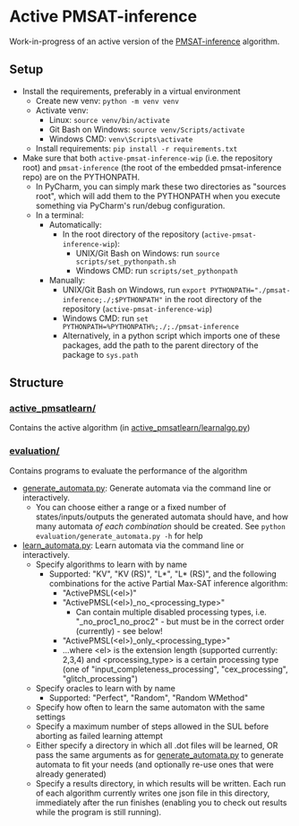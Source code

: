 # Active PMSAT-inference
Work-in-progress of an active version of the [PMSAT-inference](https://gitlab.com/felixwallner/pmsat-inference) algorithm.

## Setup
* Install the requirements, preferably in a virtual environment
  * Create new venv: `python -m venv venv`
  * Activate venv: 
    * Linux: `source venv/bin/activate`
    * Git Bash on Windows: `source venv/Scripts/activate`
    * Windows CMD: `venv\Scripts\activate`
  * Install requirements: `pip install -r requirements.txt`
* Make sure that both `active-pmsat-inference-wip` (i.e. the repository root) and `pmsat-inference` (the root of the embedded pmsat-inference repo) are on the PYTHONPATH.
  * In PyCharm, you can simply mark these two directories as "sources root", which will add them to the PYTHONPATH when you execute something via PyCharm's run/debug configuration.
  * In a terminal:
    * Automatically:
      * In the root directory of the repository (`active-pmsat-inference-wip`):
        * UNIX/Git Bash on Windows: run `source scripts/set_pythonpath.sh` 
        * Windows CMD: run `scripts/set_pythonpath`
    * Manually:
      * UNIX/Git Bash on Windows, run `export PYTHONPATH="./pmsat-inference;./;$PYTHONPATH"` in the root directory of the repository (`active-pmsat-inference-wip`)
      * Windows CMD: run `set PYTHONPATH=%PYTHONPATH%;./;./pmsat-inference`
      * Alternatively, in a python script which imports one of these packages, add the path to the parent directory of the package to `sys.path`

## Structure

### [active_pmsatlearn/](active_pmsatlearn)

Contains the active algorithm (in [active_pmsatlearn/learnalgo.py](active_pmsatlearn/learnalgo.py))

### [evaluation/](evaluation)

Contains programs to evaluate the performance of the algorithm
* [generate_automata.py](evaluation/generate_automata.py): Generate automata via the command line or interactively.
  * You can choose either a range or a fixed number of states/inputs/outputs the generated automata should have, and how many automata *of each combination* should be created. See `python evaluation/generate_automata.py -h` for help
* [learn_automata.py](evaluation/learn_automata.py): Learn automata via the command line or interactively.
  * Specify algorithms to learn with by name
    * Supported: "KV", "KV (RS)", "L*", "L* (RS)", and the following combinations for the active Partial Max-SAT inference algorithm:
      * "ActivePMSL(\<el\>)"
      * "ActivePMSL(\<el\>)\_no\_\<processing_type\>"
        * Can contain multiple disabled processing types, i.e. "_no_proc1_no_proc2" - but must be in the correct order (currently) - see below!
      * "ActivePMSL(\<el\>)\_only\_\<processing_type\>"
      * ...where \<el\> is the extension length (supported currently: 2,3,4) and \<processing_type\> is a certain processing type (one of "input_completeness_processing", "cex_processing", "glitch_processing")
  * Specify oracles to learn with by name
    * Supported: "Perfect", "Random", "Random WMethod"
  * Specify how often to learn the same automaton with the same settings
  * Specify a maximum number of steps allowed in the SUL before aborting as failed learning attempt
  * Either specify a directory in which all .dot files will be learned, OR pass the same arguments as for [generate_automata.py](evaluation/generate_automata.py) to generate automata to fit your needs (and optionally re-use ones that were already generated)
  * Specify a results directory, in which results will be written. Each run of each algorithm currently writes one json file in this directory, immediately after the run finishes (enabling you to check out results while the program is still running).